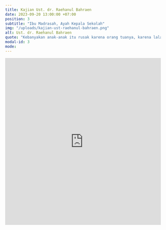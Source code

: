 ```yaml
---
title: Kajian Ust. dr. Raehanul Bahraen
date: 2023-09-20 13:00:00 +07:00
position: 3
subtitle: "Ibu Madrasah, Ayah Kepala Sekolah"
img: "/uploads/kajian-ust-raehanul-bahraen.png"
alt: Ust. dr. Raehanul Bahraen
quote: "Kebanyakan anak-anak itu rusak karena orang tuanya, karena lalai dan tidak mau mengajarkan dasar-dasar agama dan sunnah; tidak mengajari sholat, doa-doa, adab-adab. Jangan menyalahkan yang lain. Orang tua yang wajib mengajarkan, memperhatikan, dan memfasilitasi. Dalam ilmu psikologi modern, tidak ada istilah anak-anak nakal. Yang ada (adalah) anak-anak kurang perhatian."
modal-id: 3
mode:
---
```

<iframe width="100%" height="540" src="https://www.youtube.com/embed/8w6n04FHdUA?si=eHLPRitlpWaWgY5a" title="YouTube video player" frameborder="0" allow="accelerometer; autoplay; clipboard-write; encrypted-media; gyroscope; picture-in-picture; web-share" allowfullscreen></iframe>